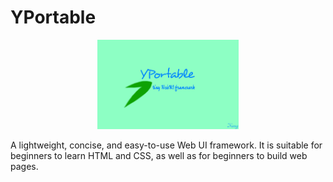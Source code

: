 # YPortable
  <p align="center">
      <img width="45%" src="https://github.com/1234567Yang/YPortable/blob/main/images/logo.jpg?raw=true">
  </p>
A lightweight, concise, and easy-to-use Web UI framework. It is suitable for beginners to learn HTML and CSS, as well as for beginners to build web pages.
